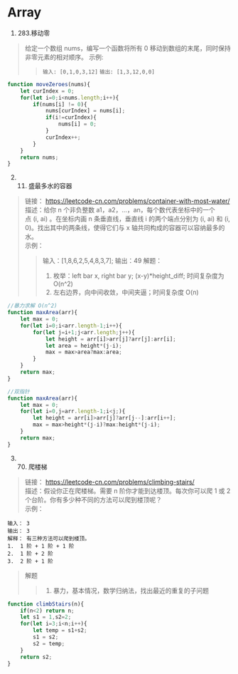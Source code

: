 # Array
1. 283.移动零
> 给定一个数组 nums，编写一个函数将所有 0 移动到数组的末尾，同时保持非零元素的相对顺序。
> 示例:
>> `输入: [0,1,0,3,12]`  `输出: [1,3,12,0,0]`
```javascript	
function moveZeroes(nums){
    let curIndex = 0;
    for(let i=0;i<nums.length;i++){
        if(nums[i] != 0){
            nums[curIndex] = nums[i];            
            if(i!=curIndex){
                nums[i] = 0;
            }
            curIndex++;
        }
    }
    return nums;
}
```
2. 11. 盛最多水的容器
> 链接： https://leetcode-cn.com/problems/container-with-most-water/  
> 描述：给你 n 个非负整数 a1，a2，...，an，每个数代表坐标中的一个点 (i, ai) 。在坐标内画 n 条垂直线，垂直线 i 的两个端点分别为 (i, ai) 和 (i, 0)。找出其中的两条线，使得它们与 x 轴共同构成的容器可以容纳最多的水。  
> 示例：
>> 输入：[1,8,6,2,5,4,8,3,7]; 输出：49
> 解题：
>> 1. 枚举：left bar x, right bar y; (x-y)*height_diff; 时间复杂度为O(n^2)
>> 2. 左右边界，向中间收敛，中间夹逼；时间复杂度 O(n)

```javascript
//暴力求解 O(n^2)
function maxArea(arr){
	let max = 0;
	for(let i=0;i<arr.length-1;i++){
		for(let j=i+1;j<arr.length;j++){
			let height = arr[i]>arr[j]?arr[j]:arr[i];
			let area = height*(j-i);
			max = max>area?max:area;
		}
	}
	return max;
}

//双指针
function maxArea(arr){
	let max = 0;
	for(let i=0,j=arr.length-1;i<j;){
		let height = arr[i]>arr[j]?arr[j--]:arr[i++];
		max = max>height*(j-i)?max:height*(j-i);
	}
	return max;
}

```

3. 70. 爬楼梯
> 链接： https://leetcode-cn.com/problems/climbing-stairs/  
> 描述：假设你正在爬楼梯。需要 n 阶你才能到达楼顶。每次你可以爬 1 或 2 个台阶。你有多少种不同的方法可以爬到楼顶呢？  
> 示例：
```
输入： 3
输出： 3
解释： 有三种方法可以爬到楼顶。
1.  1 阶 + 1 阶 + 1 阶
2.  1 阶 + 2 阶
3.  2 阶 + 1 阶
```
> 解题
>> 1. 暴力，基本情况，数学归纳法，找出最近的重复的子问题
```javascript
function climbStairs(n){
	if(n<2) return n;
	let s1 = 1,s2=2;
	for(let i=3;i<n;i++){
		let temp = s1+s2;
		s1 = s2;
		s2 = temp;
	}
	return s2;
}
```
